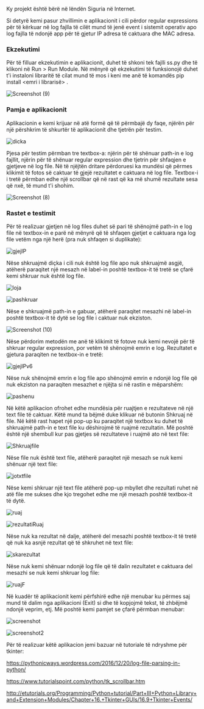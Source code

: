 Ky projekt është bërë në lëndën Siguria në Internet.

Si detyrë kemi pasur zhvillimin e aplikacionit i cili përdor regular expressions për të kërkuar në log fajlla të cilët mund të jenë event i sistemit operativ apo log fajlla të ndonjë app për të gjetur IP adresa të caktuara dhe MAC adresa.

### Ekzekutimi

Për të filluar ekzekutimin e aplikacionit, duhet të shkoni tek fajlli ss.py dhe të klikoni në Run > Run Module. Në mënyrë që ekzekutimi të funksionojë duhet t'i instaloni libraritë të cilat mund të mos i keni me anë të komandës pip install <emri i librarisë> .

![Screenshot (9)](https://user-images.githubusercontent.com/56273238/107850004-84617680-6dff-11eb-84fa-a8206962e4ae.png)

### Pamja e aplikacionit

Aplikacionin e kemi krijuar në atë formë që të përmbajë dy faqe, njërën për një përshkrim të shkurtër të aplikacionit dhe tjetrën për testim. 

![dicka](https://user-images.githubusercontent.com/56273238/107859080-88a98600-6e37-11eb-865c-5ec40302ef90.JPG)

Pjesa për testim përmban tre textbox-a: njërin për të shënuar path-in e log fajllit, njërin për të shënuar regular expression dhe tjetrin për shfaqjen e gjetjeve në log file. Në të njëjtën dritare përdoruesi ka mundësi që përmes klikimit të fotos së caktuar të gjejë rezultatet e caktuara në log file. Textbox-i i tretë përmban edhe një scrollbar që në rast që ka më shumë rezultate sesa që nxë, të mund t'i shohim.

![Screenshot (8)](https://user-images.githubusercontent.com/56273238/107849852-3d26b600-6dfe-11eb-8ffb-c6ab74a2baae.png)
 
### Rastet e testimit

Për të realizuar gjetjen në log files duhet së pari të shënojmë path-in e log file në textbox-in e parë në mënyrë që të shfaqen gjetjet e caktuara nga log file vetëm nga një herë (pra nuk shfaqen si duplikate):

![gjejIP](https://user-images.githubusercontent.com/56273238/107850346-f9ce4680-6e01-11eb-8bbc-afdc6a551ecb.JPG)

Nëse shkruajmë diçka i cili nuk është log file apo nuk shkruajmë asgjë, atëherë paraqitet një mesazh në label-in poshtë textbox-it të tretë se çfarë kemi shkruar nuk është log file. 

![loja](https://user-images.githubusercontent.com/56273238/107850157-9bed2f00-6e00-11eb-9013-11181a8ebdeb.JPG)

![pashkruar](https://user-images.githubusercontent.com/56273238/107850183-db1b8000-6e00-11eb-9878-b8a05bab9746.JPG)

Nëse e shkruajmë path-in e gabuar, atëherë paraqitet mesazhi në label-in poshtë textbox-it të dytë se log file i caktuar nuk ekziston. 

![Screenshot (10)](https://user-images.githubusercontent.com/56273238/107850230-26ce2980-6e01-11eb-99af-6945f7e0eb24.png)

Nëse përdorim metodën me anë të klikimit të fotove nuk kemi nevojë për të shkruar regular expression, por vetëm të shënojmë emrin e log. Rezultatet e gjetura paraqiten ne textbox-in e tretë:

![gjejIPv6](https://user-images.githubusercontent.com/56273238/107850318-c986a800-6e01-11eb-824d-2d3d8e538df3.JPG)

Nëse nuk shënojmë emrin e log file apo shënojmë emrin e ndonjë log file që nuk ekziston na paraqiten mesazhet e njëjta si në rastin e mëparshëm:

![pashenu](https://user-images.githubusercontent.com/56273238/107850597-e02dfe80-6e03-11eb-8a1d-b741604e1be0.JPG)

Në këtë aplikacion ofrohet edhe mundësia për ruajtjen e rezultateve në një text file të caktuar. Këtë mund ta bëjmë duke klikuar në butonin Shkruaj në file. Në këtë rast hapet një pop-up ku paraqitet një textbox ku duhet të shkruajmë path-in e text file ku dëshirojmë të ruajmë rezultatin. Më poshtë është një shembull kur pas gjetjes së rezultateve i ruajmë ato në text file: 

![Shkruajfile](https://user-images.githubusercontent.com/56273238/107849534-2aab7d00-6dfc-11eb-818a-d82bd05a4cbf.JPG)

Nëse file nuk është text file, atëherë paraqitet një mesazh se nuk kemi shënuar një text file:

![jotxtfile](https://user-images.githubusercontent.com/56273238/107850624-0ce21600-6e04-11eb-9bbf-65b532835859.JPG)

Nëse kemi shkruar një text file atëherë pop-up mbyllet dhe rezultati ruhet në atë file me sukses dhe kjo tregohet edhe me një mesazh poshtë textbox-it të dytë.

![ruaj](https://user-images.githubusercontent.com/56273238/107850633-23886d00-6e04-11eb-9c4c-c496dae8d769.JPG)

![rezultatiRuaj](https://user-images.githubusercontent.com/56273238/107850641-34d17980-6e04-11eb-8018-3089f54896c8.JPG)

Nëse nuk ka rezultat në dalje, atëherë del mesazhi poshtë textbox-it të tretë që nuk ka asnjë rezultat që të shkruhet në text file:

![skarezultat](https://user-images.githubusercontent.com/56273238/107849667-1b78ff00-6dfd-11eb-9737-052c97e142ca.JPG)

Nëse nuk kemi shënuar ndonjë log file që të dalin rezultatet e caktuara del mesazhi se nuk kemi shkruar log file:

![ruajF](https://user-images.githubusercontent.com/56273238/107858739-1dab7f80-6e36-11eb-8ce2-720a78458948.JPG)

Në kuadër të aplikacionit kemi përfshirë edhe një menubar ku përmes saj mund të dalim nga aplikacioni (Exit) si dhe të kopjojmë tekst, të zhbëjmë ndonjë veprim, etj.
Më poshtë kemi pamjet se çfarë përmban menubar:

![screenshot](https://user-images.githubusercontent.com/56273238/107850702-a3163c00-6e04-11eb-9401-8675da30e07b.png)

![screenshot2](https://user-images.githubusercontent.com/56273238/107850715-b45f4880-6e04-11eb-8e35-ea05e33922a9.png)


Për të realizuar këtë aplikacion jemi bazuar në tutoriale të ndryshme për tkinter:

https://pythonicways.wordpress.com/2016/12/20/log-file-parsing-in-python/

https://www.tutorialspoint.com/python/tk_scrollbar.htm

http://etutorials.org/Programming/Python+tutorial/Part+III+Python+Library+and+Extension+Modules/Chapter+16.+Tkinter+GUIs/16.9+Tkinter+Events/
